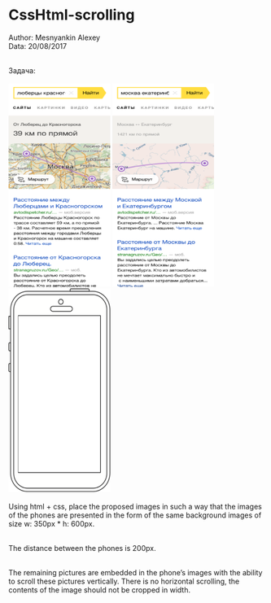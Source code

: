 # CssHtml-scrolling
Author: Mesnyankin Alexey<br>
Data: 20/08/2017<br><br>

Задача:<br><br> 
<img width="200px" height="400px" src="https://github.com/Mesnyankin/CssHtml-scrolling/blob/master/images/img1.png" alt=""/>
<img width="200px" height="400px" src="https://github.com/Mesnyankin/CssHtml-scrolling/blob/master/images/img2.png" alt=""/>
<img width="200px" height="400px" src="https://github.com/Mesnyankin/CssHtml-scrolling/blob/master/images/phone.png" alt=""/><br><br>
Using html + css, place the proposed images in such a way that the images of the phones are presented in the form of the same background images of size w: 350px * h: 600px.<br><br> 

The distance between the phones is 200px.<br><br> 

The remaining pictures are embedded in the phone’s images with the ability to scroll these pictures vertically. There is no horizontal scrolling, the contents of the image should not be cropped in width.<br>
